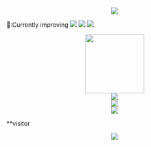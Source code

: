 ###
<div align="center">
    <img src="https://metrics.lecoq.io/Divine-Ts?template=classic&base.indepth=false&base.hireable=false&config.timezone=Asia%2FShanghai">
</div>

💪:Currently improving
<span >
	<img  src="https://img.shields.io/badge/-C++-E34F26?style=flat-square&logo=C++&logoColor=white" />
	<img  src="https://img.shields.io/badge/-C-1572B6?style=flat-square&logo=C" />
	<img  src="https://img.shields.io/badge/-Python-oringe?style=flat-square&logo=python" />
</span>


<div align="center">
    <img height="137px" src="https://github-readme-stats.vercel.app/api?username=DivineTs&hide_title=true&hide_border=true&show_icons=trueline_height=21&text_color=000&icon_color=000&bg_color=0,ea6161,ffc64d,fffc4d,52fa5a&theme=graywhite" />
</div>

<div align="center">
    <img  src="https://github-readme-stats.vercel.app/api/top-langs/?username=DivineTs&hide_title=true&hide_border=true&layout=compact&langs_count=6&text_color=000&icon_color=fff&bg_color=0,52fa5a,4dfcff,c64dff&theme=graywhite" />
</div>

<div align="center">
  <img  src="https://github-profile-trophy.vercel.app/?username=DivineTs&theme=gruvbox&row=1&column=7&no-frame=true&no-bg=true" />
</div>

<div align="center">
    <img  src="https://github-readme-streak-stats.herokuapp.com/?user=DivineTs" />
</div>

<!--
**Divine-Ts/Divine-Ts** is a ✨ _special_ ✨ repository because its `README.md` (this file) appears on your GitHub profile.

Here are some ideas to get you started:

- 🔭 I’m currently working on ...
- 🌱 I’m currently learning ...
- 👯 I’m looking to collaborate on ...
- 🤔 I’m looking for help with ...
- 💬 Ask me about ...
- 📫 How to reach me: ...
- 😄 Pronouns: ...
- ⚡ Fun fact: ...
-->

**visitor
<div align="center">
    <img  src="https://visitor-badge.glitch.me/badge?page_id=DivineTs" />
</div>
